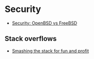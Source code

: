 # Security

 * [Security: OpenBSD vs FreeBSD](http://networkfilter.blogspot.co.uk/2014/12/security-openbsd-vs-freebsd.html)

## Stack overflows

 * [Smashing the stack for fun and profit](http://www.phrack.org/issues.html?issue=49&id=14&mode=txt)
